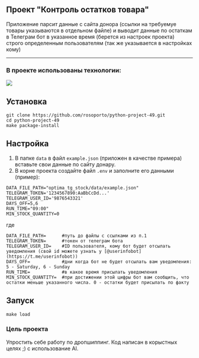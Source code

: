 ## Проект "Контроль остатков товара"
Приложение парсит данные с сайта донора (ссылки на требуемуе товары указываются в отдельном файле) и выводит данные по остаткам в Телеграм бот в указанное время (берется из настроек проекта) строго определенным пользователям (так же указывается в настройках кому)
<hr>

### В проекте использованы технологии:
![](https://img.shields.io/badge/language-python-blue)

## Установка
```
git clone https://github.com/rosoporto/python-project-49.git
cd python-project-49
make package-install
```

## Настройка
1. В папке `data` в файл `example.json` (приложен в качестве примера) вставьте свои данные по сайту донару.
2. В корне проекта создайте файл `.env` и заполните его данными (пример):
```
DATA_FILE_PATH="optima_tg_stock/data/example.json"
TELEGRAM_TOKEN='1234567890:AaBbCcDd...'
TELEGRAM_USER_ID='9876543321'
DAYS_OFF=5,6
RUN_TIME="09:00"
MIN_STOCK_QUANTITY=0 
```
где
```
DATA_FILE_PATH=      #путь до файлы с ссылками из п.1
TELEGRAM_TOKEN=      #токен от телеграм бота
TELEGRAM_USER_ID=    #ID пользователя, кому бот будет отсылать уведомления (свой id можете узнать у [@userinfobot](https://t.me/userinfobot))
DAYS_OFF=            #дни когда бот не будет отсылать вам уведомления: 5 - Saturday, 6 - Sunday
RUN_TIME=            #в какое время присылать уведомления
MIN_STOCK_QUANTITY=  #при достижении этой цифры бот вам сообщить, что остатки меньше указанного числа. 0 - остатки будет присылать по факту
```

## Запуск
```
make load
```

### Цель проекта
Упростить себе работу по дропшиппинг.
Код написан в корыстных целях ;) c использование AI.